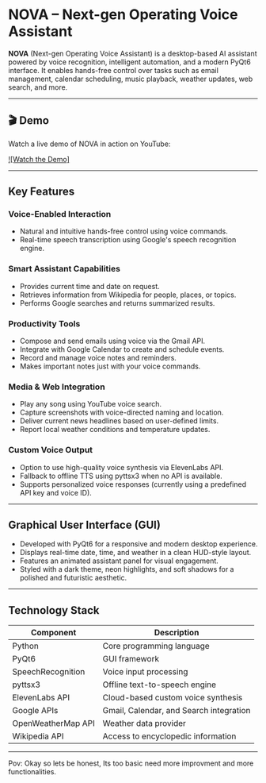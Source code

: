# NOVA – Next-gen Operating Voice Assistant

**NOVA** (Next-gen Operating Voice Assistant) is a desktop-based AI assistant powered by voice recognition, intelligent automation, and a modern PyQt6 interface. It enables hands-free control over tasks such as email management, calendar scheduling, music playback, weather updates, web search, and more.

---

## 🎬 Demo

Watch a live demo of NOVA in action on YouTube:

[![Watch the Demo]](https://www.youtube.com/watch?v=c39VS2pI5Mo)

---

## Key Features

### Voice-Enabled Interaction
- Natural and intuitive hands-free control using voice commands.
- Real-time speech transcription using Google's speech recognition engine.

### Smart Assistant Capabilities
- Provides current time and date on request.
- Retrieves information from Wikipedia for people, places, or topics.
- Performs Google searches and returns summarized results.

### Productivity Tools
- Compose and send emails using voice via the Gmail API.
- Integrate with Google Calendar to create and schedule events.
- Record and manage voice notes and reminders.
- Makes important notes just with your voice commands.

### Media & Web Integration
- Play any song using YouTube voice search.
- Capture screenshots with voice-directed naming and location.
- Deliver current news headlines based on user-defined limits.
- Report local weather conditions and temperature updates.

### Custom Voice Output
- Option to use high-quality voice synthesis via ElevenLabs API.
- Fallback to offline TTS using pyttsx3 when no API is available.
- Supports personalized voice responses (currently using a predefined API key and voice ID).

---

## Graphical User Interface (GUI)

- Developed with PyQt6 for a responsive and modern desktop experience.
- Displays real-time date, time, and weather in a clean HUD-style layout.
- Features an animated assistant panel for visual engagement.
- Styled with a dark theme, neon highlights, and soft shadows for a polished and futuristic aesthetic.

---

## Technology Stack

| Component            | Description                                  |
|----------------------|----------------------------------------------|
| Python               | Core programming language                    |
| PyQt6                | GUI framework                                |
| SpeechRecognition    | Voice input processing                       |
| pyttsx3              | Offline text-to-speech engine                |
| ElevenLabs API       | Cloud-based custom voice synthesis           |
| Google APIs          | Gmail, Calendar, and Search integration      |
| OpenWeatherMap API   | Weather data provider                        |
| Wikipedia API        | Access to encyclopedic information           |

---

Pov: Okay so lets be honest, Its too basic need more improvment and more functionalities. 
